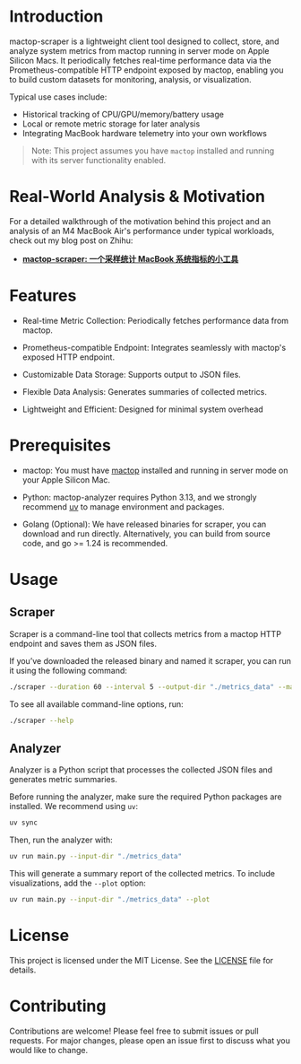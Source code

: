# Introduction
mactop-scraper is a lightweight client tool designed to collect, store, and analyze system metrics from mactop running in server mode on Apple Silicon Macs. It periodically fetches real-time performance data via the Prometheus-compatible HTTP endpoint exposed by mactop, enabling you to build custom datasets for monitoring, analysis, or visualization.

Typical use cases include:

- Historical tracking of CPU/GPU/memory/battery usage
- Local or remote metric storage for later analysis
- Integrating MacBook hardware telemetry into your own workflows

> Note: This project assumes you have `mactop` installed and running with its server functionality enabled.


# Real-World Analysis & Motivation

For a detailed walkthrough of the motivation behind this project and an analysis of an M4 MacBook Air's performance under typical workloads, check out my blog post on Zhihu:
- **[mactop-scraper: 一个采样统计 MacBook 系统指标的小工具](https://zhuanlan.zhihu.com/p/1938272146964066788)**


# Features

- Real-time Metric Collection: Periodically fetches performance data from mactop.

- Prometheus-compatible Endpoint: Integrates seamlessly with mactop's exposed HTTP endpoint.

- Customizable Data Storage: Supports output to JSON files.

- Flexible Data Analysis: Generates summaries of collected metrics.

- Lightweight and Efficient: Designed for minimal system overhead


# Prerequisites

- mactop: You must have [mactop](https://github.com/context-labs/mactop) installed and running in server mode on your Apple Silicon Mac.

- Python: mactop-analyzer requires Python 3.13, and we strongly recommend [uv](https://github.com/astral-sh/uv) to manage environment and packages.

- Golang (Optional): We have released binaries for scraper, you can download and run directly. Alternatively, you can build from source code, and go >= 1.24 is recommended.


# Usage

## Scraper

Scraper is a command-line tool that collects metrics from a mactop HTTP endpoint and saves them as JSON files.

If you’ve downloaded the released binary and named it scraper, you can run it using the following command:

```bash
./scraper --duration 60 --interval 5 --output-dir "./metrics_data" --mactop-url "http://192.168.1.5:2211"
```

To see all available command-line options, run:

```bash
./scraper --help
```

## Analyzer

Analyzer is a Python script that processes the collected JSON files and generates metric summaries.

Before running the analyzer, make sure the required Python packages are installed. We recommend using `uv`:

```bash
uv sync
```

Then, run the analyzer with:

```bash
uv run main.py --input-dir "./metrics_data"
```

This will generate a summary report of the collected metrics.
To include visualizations, add the `--plot` option:

```bash
uv run main.py --input-dir "./metrics_data" --plot
```


# License

This project is licensed under the MIT License. See the [LICENSE](LICENSE) file for details.


# Contributing

Contributions are welcome! Please feel free to submit issues or pull requests. For major changes, please open an issue first to discuss what you would like to change.
